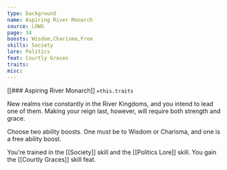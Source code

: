 ```yaml
---
type: background
name: Aspiring River Monarch 
source: LOWG
page: 34
boosts: Wisdom,Charisma,Free
skills: Society
lore: Politics
feat: Courtly Graces
traits: 
misc: 
---
```


[[### Aspiring River Monarch]]
`=this.traits`


New realms rise constantly in the River Kingdoms, and you intend to lead one of them. Making your reign last, however, will require both strength and grace.

Choose two ability boosts. One must be to Wisdom or Charisma, and one is a free ability boost.

You're trained in the [[Society]] skill and the [[Politics Lore]] skill. You gain the [[Courtly Graces]] skill feat.


